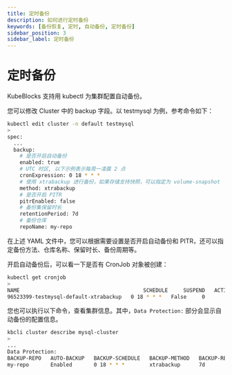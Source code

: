 ```yaml
---
title: 定时备份
description: 如何进行定时备份
keywords: [备份恢复, 定时, 自动备份, 定时备份]
sidebar_position: 3
sidebar_label: 定时备份
---
```


# 定时备份

KubeBlocks 支持用 kubectl 为集群配置自动备份。

您可以修改 Cluster 中的 backup 字段。以 testmysql 为例，参考命令如下：

```bash
kubectl edit cluster -n default testmysql
>
spec:
  ...
  backup:
    # 是否开启自动备份
    enabled: true
    # UTC 时区, 以下示例表示每周一凌晨 2 点
    cronExpression: 0 18 * * *
    # 使用 xtrabackup 进行备份，如果存储支持快照，可以指定为 volume-snapshot
    method: xtrabackup
    # 是否开启 PITR
    pitrEnabled: false
    # 备份集保留时长
    retentionPeriod: 7d
    # 备份仓库
    repoName: my-repo
```

在上述 YAML 文件中，您可以根据需要设置是否开启自动备份和 PITR，还可以指定备份方法、仓库名称、保留时长、备份周期等。

开启自动备份后，可以看一下是否有 CronJob 对象被创建：

```bash
kubectl get cronjob
>
NAME                                        SCHEDULE     SUSPEND   ACTIVE   LAST SCHEDULE   AGE
96523399-testmysql-default-xtrabackup   0 18 * * *   False     0        <none>          57m
```

您也可以执行以下命令，查看集群信息。其中，`Data Protection:` 部分会显示自动备份的配置信息。

```bash
kbcli cluster describe mysql-cluster
>
...
Data Protection:
BACKUP-REPO   AUTO-BACKUP   BACKUP-SCHEDULE   BACKUP-METHOD   BACKUP-RETENTION
my-repo       Enabled       0 18 * * *        xtrabackup      7d
```
